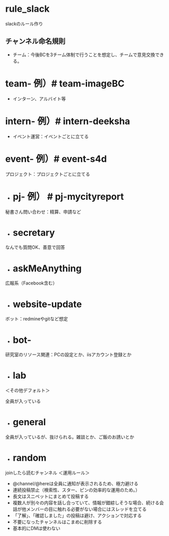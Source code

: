 # rule_slack
slackのルール作り

## チャンネル命名規則

- チーム：今後BCを3チーム体制で行うことを想定し、チームで意見交換できる。
 # team- 例）# team-imageBC

- インターン、アルバイト等
 # intern- 例）# intern-deeksha

- イベント運営：イベントごとに立てる
 # event- 例）# event-s4d

プロジェクト：プロジェクトごとに立てる
- # pj- 例） # pj-mycityreport

秘書さん問い合わせ：精算、申請など
- # secretary

なんでも質問OK、善意で回答
- # askMeAnything

広報系（Facebook含む）
- # website-update

ボット：redmineやgitなど想定
- # bot-

研究室のリソース関連：PCの設定とか、iisアカウント登録とか
- # lab

＜その他デフォルト＞

全員が入っている
- # general

全員が入っているが、抜けられる。雑談とか、ご飯のお誘いとか
- # random

joinしたら読むチャンネル
＜運用ルール＞
- @channel/@hereは全員に通知が表示されるため、極力避ける
- 連続投稿禁止（検索性、スター、ピンの効率的な運用のため。）
- 長文はスニペットにまとめて投稿する
- 複数人が別々の内容を話し合っていて、情報が錯綜しそうな場合、続ける会話が他メンバーの目に触れる必要がない場合にはスレッドを立てる
- 「了解」、「確認しました」の投稿は避け、アクションで対応する
- 不要になったチャンネルはこまめに削除する
- 基本的にDMは使わない
